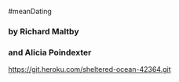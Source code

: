 #meanDating
### by Richard Maltby
### and Alicia Poindexter 
https://git.heroku.com/sheltered-ocean-42364.git
